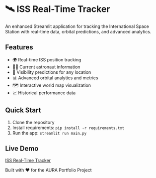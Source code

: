# 🛰️ ISS Real-Time Tracker

 An enhanced Streamlit application for tracking the International Space Station with real-time data, 
 orbital predictions, and advanced analytics.
 
 ## Features
 - 🌍 Real-time ISS position tracking
 - 👨‍🚀 Current astronaut information  
 - 🔭 Visibility predictions for any location
 - 📊 Advanced orbital analytics and metrics
 - 🗺️ Interactive world map visualization
 - 📈 Historical performance data
 
 ## Quick Start
 1. Clone the repository
 2. Install requirements: `pip install -r requirements.txt`
 3. Run the app: `streamlit run main.py`
 
 ## Live Demo
 [ISS Real-Time Tracker](https://iss-tracker-and-analytics.streamlit.app/)
 
 Built with ❤️ for the AURA Portfolio Project
